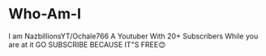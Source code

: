 # Who-Am-I
I am NazbillionsYT/Ochale766 A Youtuber With 20+ Subscribers While you are at it GO SUBSCRIBE BECAUSE IT"S FREE😊
